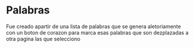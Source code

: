 # Palabras

Fue creado apartir de una lista de palabras que se genera aletoriamente con un boton de corazon para marca esas palabras que son dezplazadas a otra pagina las que selecciono
